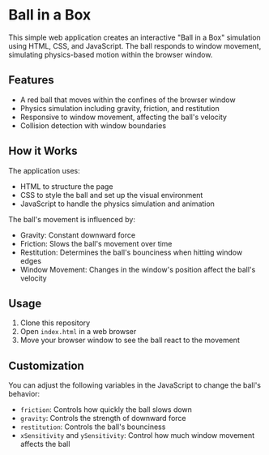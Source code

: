 # Ball in a Box

This simple web application creates an interactive "Ball in a Box" simulation using HTML, CSS, and JavaScript. The ball responds to window movement, simulating physics-based motion within the browser window.

## Features

- A red ball that moves within the confines of the browser window
- Physics simulation including gravity, friction, and restitution
- Responsive to window movement, affecting the ball's velocity
- Collision detection with window boundaries

## How it Works

The application uses:

- HTML to structure the page
- CSS to style the ball and set up the visual environment
- JavaScript to handle the physics simulation and animation

The ball's movement is influenced by:

- Gravity: Constant downward force
- Friction: Slows the ball's movement over time
- Restitution: Determines the ball's bounciness when hitting window edges
- Window Movement: Changes in the window's position affect the ball's velocity

## Usage

1. Clone this repository
2. Open `index.html` in a web browser
3. Move your browser window to see the ball react to the movement

## Customization

You can adjust the following variables in the JavaScript to change the ball's behavior:

- `friction`: Controls how quickly the ball slows down
- `gravity`: Controls the strength of downward force
- `restitution`: Controls the ball's bounciness 
- `xSensitivity` and `ySensitivity`: Control how much window movement affects the ball


